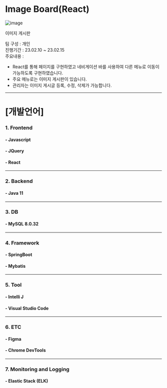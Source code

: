 # Image Board(React) 
![image](https://user-images.githubusercontent.com/115364621/235833392-85542d9e-aa64-4d7c-8fc4-46fe8e38cf6f.png)

이미지 게시판 

팀 구성 : 개인  
진행기간 : 23.02.10 ~ 23.02.15  
주요내용 : 
- React를 통해 페이지를 구현하였고 네비게이션 바를 사용하여 다른 메뉴로 이동이 가능하도록 구현하였습니다. 
- 주요 메뉴로는 이미지 게시판이 있습니다.
- 관리자는 이미지 게시글 등록, 수정, 삭제가 가능합니다. 
------------
# [개발언어]
### 1. Frontend
#### - Javascript
#### - JQuery
#### - React 
------------  
### 2. Backend
#### - Java 11
------------  
### 3. DB
#### - MySQL 8.0.32 
------------  
### 4. Framework
#### - SpringBoot
#### - Mybatis
------------  
### 5. Tool
#### - Intelli J
#### - Visual Studio Code
------------  
### 6. ETC
#### - Figma
#### - Chrome DevTools
------------  
### 7. Monitoring and Logging
#### - Elastic Stack (ELK)
